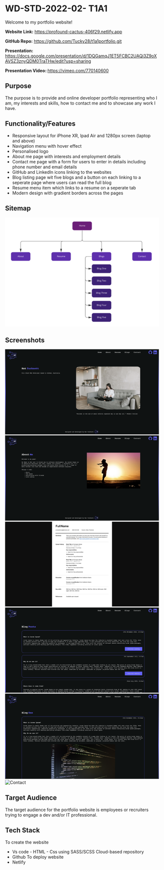 # WD-STD-2022-02- T1A1

Welcome to my portfolio website!

**Website Link:** https://profound-cactus-406f29.netlify.app

**GitHub Repo:** https://github.com/Tucky28/t1a1portfolio.git

**Presentation:** https://docs.google.com/presentation/d/1DQGamqJ1ET5FCBC2UAQi3Z9oXAVSZ3znyQDM0TraTHw/edit?usp=sharing

**Presentation Video:**:https://vimeo.com/770140600

## Purpose

The purpose is to provide and online developer portfolio representing who I am, my interests and skills, how to contact me and to showcase any work I have.

## Functionality/Features

- Responsive layout for iPhone XR, Ipad Air and 1280px screen (laptop and above)
- Navigation menu with hover effect
- Personalised logo
- About me page with interests and employment details
- Contact me page with a form for users to enter in details including phone number and email details
- GitHub and LinkedIn icons linking to the websites
- Blog listing page wit five blogs and a button on each linking to a seperate page where users can read the full blog
- Resume menu item which links to a resume on a seperate tab
- Modern design with gradient borders across the pages

## Sitemap

![Sitemap](./images/sitemap.png)

## Screenshots

![Home](./images/home.png)
![Aboutme](./images/aboutmepage.png)
![Resume](./images/resume.png)
![Bloglist](./images/bloglist.png)
![Blogpage](./images/blogpage.png)
![Contact](./images/contactme.png.png)

## Target Audience

The target audience for the portfolio website is employees or recruiters trying to engage a dev and/or IT professional.

## Tech Stack

To create the website

- Vs code - HTML - Css using SASS/SCSS
  Cloud-based repository
- Github
  To deploy website
- Netlify
